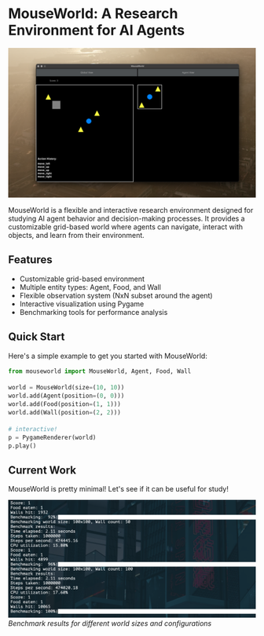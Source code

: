 # MouseWorld: A Research Environment for AI Agents

![MouseWorld Screenshot](/docs/renderer.png)

MouseWorld is a flexible and interactive research environment designed for studying AI agent behavior and decision-making processes. It provides a customizable grid-based world where agents can navigate, interact with objects, and learn from their environment.

## Features

- Customizable grid-based environment
- Multiple entity types: Agent, Food, and Wall
- Flexible observation system (NxN subset around the agent)
- Interactive visualization using Pygame
- Benchmarking tools for performance analysis

## Quick Start

Here's a simple example to get you started with MouseWorld:

```python
from mouseworld import MouseWorld, Agent, Food, Wall

world = MouseWorld(size=(10, 10))
world.add(Agent(position=(0, 0)))
world.add(Food(position=(1, 1)))
world.add(Wall(position=(2, 2)))

# interactive!
p = PygameRenderer(world)
p.play()
```

## Current Work

MouseWorld is pretty minimal! Let's see if it can be useful for study!

![MouseWorld Benchmark](/docs/benchmark.png)
_Benchmark results for different world sizes and configurations_
